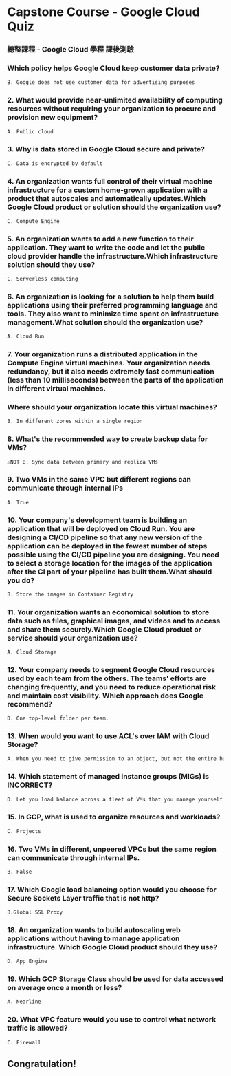 # Capstone Course - Google Cloud Quiz 
### 總整課程 - Google Cloud 學程 課後測驗

### Which policy helps Google Cloud keep customer data private?
```bash
B. Google does not use customer data for advertising purposes
```

### 2. What would provide near-unlimited availability of computing resources without requiring your organization to procure and provision new equipment?
```bash
A. Public cloud
```

### 3. Why is data stored in Google Cloud secure and private?
```bash
C. Data is encrypted by default
```

### 4. An organization wants full control of their virtual machine infrastructure for a custom home-grown application with a product that autoscales and automatically updates.Which Google Cloud product or solution should the organization use?
```bash
C. Compute Engine
```

### 5. An organization wants to add a new function to their application. They want to write the code and let the public cloud provider handle the infrastructure.Which infrastructure solution should they use?
```bash
C. Serverless computing
```

### 6. An organization is looking for a solution to help them build applications using their preferred programming language and tools. They also want to minimize time spent on infrastructure management.What solution should the organization use?
```bash
A. Cloud Run
```

### 7. Your organization runs a distributed application in the Compute Engine virtual machines. Your organization needs redundancy, but it also needs extremely fast communication (less than 10 milliseconds) between the parts of the application in different virtual machines. 
### Where should your organization locate this virtual machines?
```bash
B. In different zones within a single region
```

### 8. What's the recommended way to create backup data for VMs?
```bash
⚠️NOT B. Sync data between primary and replica VMs
```

### 9. Two VMs in the same VPC but different regions can communicate through internal IPs
```bash
A. True
```

### 10. Your company's development team is building an application that will be deployed on Cloud Run. You are designing a CI/CD pipeline so that any new version of the application can be deployed in the fewest number of steps possible using the CI/CD pipeline you are designing. You need to select a storage location for the images of the application after the CI part of your pipeline has built them.What should you do?
```bash
B. Store the images in Container Registry
```

### 11. Your organization wants an economical solution to store data such as files, graphical images, and videos and to access and share them securely.Which Google Cloud product or service should your organization use?
```bash
A. Cloud Storage
```

### 12. Your company needs to segment Google Cloud resources used by each team from the others. The teams' efforts are changing frequently, and you need to reduce operational risk and maintain cost visibility. Which approach does Google recommend?
```bash
D. One top-level folder per team.
```

### 13. When would you want to use ACL's over IAM with Cloud Storage?
```bash
A. When you need to give permission to an object, but not the entire bucket.
```

### 14. Which statement of managed instance groups (MIGs) is INCORRECT?
```bash
D. Let you load balance across a fleet of VMs that you manage yourself
```

### 15. In GCP, what is used to organize resources and workloads? 
```bash
C. Projects
```

### 16. Two VMs in different, unpeered VPCs but the same region can communicate through internal IPs.
```bash
B. False
```

### 17. Which Google load balancing option would you choose for Secure Sockets Layer traffic that is not http?
```bash
B.Global SSL Proxy
```

### 18. An organization wants to build autoscaling web applications without having to manage application infrastructure. Which Google Cloud product should they use?
```bash
D. App Engine
```

### 19. Which GCP Storage Class should be used for data accessed on average once a month or less?
```bash
A. Nearline
```

### 20. What VPC feature would you use to control what network traffic is allowed?
```bash
C. Firewall
```

## Congratulation!